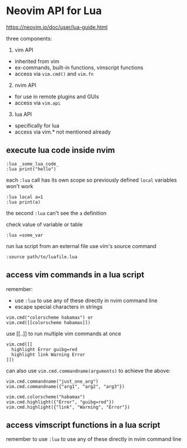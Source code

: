 # Neovim API for Lua

<https://neovim.io/doc/user/lua-guide.html>

three components:

1. vim API
- inherited from vim
- ex-commands, built-in functions, vimscript functions
- access via `vim.cmd()` and `vim.fn`

2. nvim API
- for use in remote plugins and GUIs
- access via `vim.api`

3. lua API
- specifically for lua
- access via vim.* not mentioned already

## execute lua code inside nvim

```
:lua _some_lua_code_
:lua print("hello")
```

each `:lua` call has its own scope
so previously defined `local` variables won't work

```
:lua local a=1
:lua print(a)
```
the second `:lua` can't see the `a` definition

check value of variable or table
```
:lua =some_var
```

run lua script from an external file
use vim's source command
```
:source path/to/luafile.lua
```

## access vim commands in a lua script

remember:
- use `:lua` to use any of these directly in nvim command line
- escape special characters in strings

```
vim.cmd("colorscheme habamax") or
vim.cmd([[colorscheme habamax]])
```

use [[..]] to run multiple vim commands at once
```
vim.cmd([[
  highlight Error guibg=red
  highlight link Warning Error
]])
```

can also use `vim.cmd.commandname(arguments)` to achieve the above:
```
vim.cmd.commandname("just_one_arg")
vim.cmd.commandname({"arg1", "arg2", "arg3"})

vim.cmd.colorscheme("habamax")
vim.cmd.highlight({"Error", "guibg=red"})
vim.cmd.highlight({"link", "Warning", "Error"})
```

## access vimscript functions in a lua script

remember to use `:lua` to use any of these directly in nvim command line

















